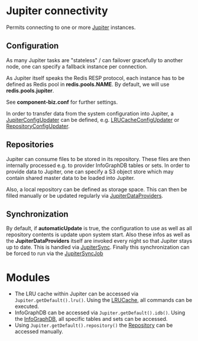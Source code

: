 # Jupiter connectivity

Permits connecting to one or more [Jupiter](https://github.com/scireum/jupiter)
instances.

## Configuration

As many Jupiter tasks are "stateless" / can failover gracefully to
another node, one can specify a fallback instance per connection.

As Jupiter itself speaks the Redis RESP protocol, each instance has
to be defined as Redis pool in **redis.pools.NAME**. By default, we
will use **redis.pools.jupiter**.

See **component-biz.conf** for further settings.

In order to transfer data from the system configuration into Jupiter,
a [JupiterConfigUpdater](JupiterConfigUpdater.java) can be defined,
e.g. [LRUCacheConfigUpdater](LRUCacheConfigUpdater.java) or
[RepositoryConfigUpdater](RepositoryConfigUpdater.java).

## Repositories

Jupiter can consume files to be stored in its repository. These files are
then internally processed e.g. to provider InfoGraphDB tables or sets. In
order to provide data to Jupiter, one can specify a S3 object store which
may contain shared master data to be loaded into Jupiter.

Also, a local repository can be defined as storage space. This can then be
filled manually or be updated regularly via 
[JupiterDataProviders](JupiterDataProvider.java).

## Synchronization

By default, if **automaticUpdate** is true, the configuration to use as well
as all repository contents is update upon system start. Also these infos
as well as the **JupiterDataProviders** itself are invoked every night so
that Jupiter stays up to date. This is handled via [JupiterSync](JupiterSync.java).
Finally this synchronization can be forced to run via the [JupiterSyncJob](JupiterSyncJob.java)

# Modules

* The LRU cache within Jupiter can be accessed via `Jupiter.getDefault().lru()`.
  Using the [LRUCache](LRUCache.java), all commands can be executed.
* InfoGraphDB can be accessed via `Jupiter.getDefault().idb()`.
  Using the [InfoGraphDB](InfoGraphDB.java), all specific tables and sets
  can be accessed.
* Using `Jupiter.getDefault().repository()` the [Repository](Repository.java)
  can be accessed manually.
